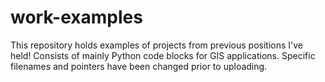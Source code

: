 # work-examples
This repository holds examples of projects from previous positions I've held! Consists of mainly Python code blocks for GIS applications. Specific filenames and pointers have been changed prior to uploading.
